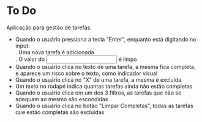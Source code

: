 # To Do
Aplicação para gestão de tarefas.

- Quando o usuário pressiona a tecla "Enter", enquanto está digitando no input:<br/>
. Uma nova tarefa é adicionada<br/>
. O valor do <input /> é limpo
- Quando o usuário clica no texto de uma tarefa, a mesma fica completa, e aparece um risco sobre o texto, como indicador visual
- Quando o usuário clica no "X" de uma tarefa, a mesma é excluída
- Um texto no rodapé indica quantas tarefas ainda não estão completas
- Quando o usuário clica em um dos 3 filtros, as tarefas que não se adequam ao mesmo são escondidas
- Quando o usuário clica no botão "Limpar Completas", todas as tarefas que estão completas são excluídas
